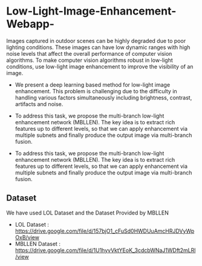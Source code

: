 # Low-Light-Image-Enhancement-Webapp-
Images captured in outdoor scenes can be highly degraded due to poor lighting conditions. These images can have low dynamic ranges with high noise levels that affect the overall performance of computer vision algorithms. To make computer vision algorithms robust in low-light conditions, use low-light image enhancement to improve the visibility of an image.

- We present a deep learning based method for low-light image enhancement. This
problem is challenging due to the difficulty in handling various factors simultaneously
including brightness, contrast, artifacts and noise.

- To address this task, we propose the
multi-branch low-light enhancement network (MBLLEN). The key idea is to extract rich
features up to different levels, so that we can apply enhancement via multiple subnets
and finally produce the output image via multi-branch fusion. 

- To address this task, we propose the
multi-branch low-light enhancement network (MBLLEN). The key idea is to extract rich
features up to different levels, so that we can apply enhancement via multiple subnets
and finally produce the output image via multi-branch fusion.

## Dataset
We have used LOL Dataset and the Dataset Provided by MBLLEN 

- LOL Dataset : https://drive.google.com/file/d/157bjO1_cFuSd0HWDUuAmcHRJDVyWpOxB/view 
- MBLLEN Dataset : https://drive.google.com/file/d/1U1hyvVktYEoK_3cdcbWNaJ1WDft2mLRl/view 

